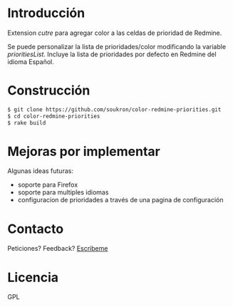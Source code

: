 # Introducción
Extension *cutre* para agregar color a las celdas de prioridad de Redmine.

Se puede personalizar la lista de prioridades/color modificando la variable
*prioritiesList*. Incluye la lista de prioridades por defecto en Redmine del
idioma Español.

# Construcción
```sh
$ git clone https://github.com/soukron/color-redmine-priorities.git
$ cd color-redmine-priorities
$ rake build
```

# Mejoras por implementar
Algunas ideas futuras:
 - soporte para Firefox
 - soporte para multiples idiomas
 - configuracion de prioridades a través de una pagina de configuración

# Contacto
Peticiones? Feedback? <a href="mailto:soukron@gmbros.net">Escribeme</a>

# Licencia
GPL
